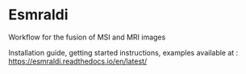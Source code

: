 # Esmraldi

Workflow for the fusion of MSI and MRI images

Installation guide, getting started instructions, examples available at : <https://esmraldi.readthedocs.io/en/latest/>
